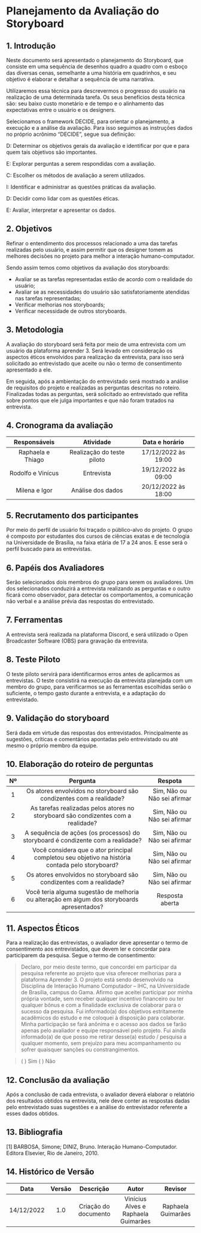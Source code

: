 # Planejamento da Avaliação do Storyboard

## 1. Introdução

Neste documento será apresentado o planejamento do  Storyboard, que consiste em uma sequência de desenhos quadro a quadro com o esboço das diversas cenas, semelhante a uma história em quadrinhos, e seu objetivo é elaborar e detalhar a sequência de uma narrativa.

Utilizaremos essa técnica para descrevermos o progresso do usuário na realização de uma determinada tarefa. Os seus benefícios desta técnica são: seu baixo custo monetário e de tempo e o alinhamento das expectativas entre o usuário e os designers.

Selecionamos o framework DECIDE, para orientar o planejamento, a execução e a análise da avaliação. Para isso seguimos as instruções dados no próprio acrônimo “DECIDE”,  segue sua definição:

D: Determinar os objetivos gerais da avaliação e identificar por que e para quem tais objetivos são importantes.

E: Explorar perguntas a serem respondidas com a avaliação.

C: Escolher os métodos de avaliação a serem utilizados.

I: Identificar e administrar as questões práticas da avaliação.

D: Decidir como lidar com as questões éticas.

E: Avaliar, interpretar e apresentar os dados.

## 2. Objetivos

Refinar o entendimento dos processos relacionado a uma das tarefas realizadas pelo usuário, e assim permitir que os designer tomem as melhores decisões no projeto para melhor a interação humano-computador.

Sendo assim temos como objetivos da avaliação dos storyboards:

- Avaliar se as tarefas representadas estão de acordo com o realidade do usuário;
- Avaliar se as necessidades do usuário são satisfatoriamente atendidas nas tarefas representadas;
- Verificar melhorias nos storyboards;
- Verificar necessidade de outros storyboards.

## 3. Metodologia

A avaliação do storyboard será feita por meio de uma entrevista com um usuário da plataforma aprender 3. Será levado em consideração os aspectos éticos envolvidos para realização da entrevista, para isso será solicitado ao entrevistado que aceite ou não o termo de consentimento apresentado a ele.

Em seguida, após a ambientação do entrevistado será mostrado a análise de requisitos do projeto e realizadas as perguntas descritas no roteiro. Finalizadas todas as perguntas, será solicitado ao entrevistado que reflita sobre pontos que ele julga importantes e que não foram tratados na entrevista.

## 4. Cronograma da avaliação

|      Responsáveis    |           Atividade        |      Data e horário       |
| :------------------: | :------------------------: | :-----------------------: |
|   Raphaela e Thiago  | Realização do teste piloto |    17/12/2022 às 19:00  |
|   Rodolfo e Vinícus  |          Entrevista        |    19/12/2022 às 09:00  |
|     Milena e Igor    |     Análise dos dados      |    20/12/2022 às 18:00  |


## 5. Recrutamento dos participantes

Por meio do perfil de usuário foi traçado o público-alvo do projeto. O grupo é composto por estudantes dos cursos de  ciências exatas e de tecnologia na Universidade de Brasília, na faixa etária de 17 a 24 anos. E esse será o perfil buscado para as entrevistas.

## 6. Papéis dos Avaliadores

Serão selecionados dois membros do grupo para serem os avaliadores. Um dos selecionados conduzirá a entrevista realizando as perguntas e o outro ficará como observador, para detectar os comportamentos, a comunicação não verbal e a análise prévia das respostas do entrevistado.

## 7. Ferramentas

A entrevista será realizada na plataforma Discord, e será utilizado o Open Broadcaster Software (OBS) para gravação da entrevista.

## 8. Teste Piloto

O teste piloto servirá para identificarmos erros antes de aplicarmos as entrevistas. O teste consistirá na execução da entrevista planejada com um membro do grupo, para verificarmos se as ferramentas escolhidas serão o suficiente, o tempo gasto durante a entrevista, e a adaptação do entrevistado.

## 9. Validação do storyboard

Será dada em virtude das respostas dos entrevistados. Principalmente as sugestões, críticas e comentários apontadas pelo entrevistado ou até mesmo o próprio membro da equipe.

## 10. Elaboração do roteiro de perguntas

|      Nº    |           Pergunta        |     Respota       |
| :------------------: | :------------------------: | :-----------------------: |
| 1 | Os atores envolvidos no storyboard são condizentes com a realidade? |    Sim, Não ou Não sei afirmar   |
| 2 | As tarefas realizadas pelos atores no storyboard são condizentes com a realidade? |    Sim, Não ou Não sei afirmar   |
| 3 | A sequência de ações (os processos) do storyboard é condizente com a realidade? |    Sim, Não ou Não sei afirmar   |
| 4 | Você considera que o ator principal completou seu objetivo na história contada pelo storyboard? |  Sim, Não ou Não sei afirmar |
| 5 | Os atores envolvidos no storyboard são condizentes com a realidade? |    Sim, Não ou Não sei afirmar   |
| 6 | Você teria alguma sugestão de melhoria ou alteração em algum dos storyboards apresentados? |  Resposta aberta  |


## 11. Aspectos Éticos

Para a realização das entrevistas, o avaliador deve apresentar o termo de consentimento aos entrevistados, que devem ler e concordar para participarem da pesquisa. Segue o termo de consentimento:
  
> Declaro, por meio deste termo, que concordei em participar da pesquisa referente ao projeto que visa oferecer melhorias para a plataforma Aprender 3. O projeto está sendo desenvolvido na Disciplina de Interação Humano Computador – IHC, na Universidade de Brasília, campus do Gama. 
>Afirmo que aceitei participar por minha própria vontade, sem receber qualquer incentivo financeiro ou ter qualquer bônus e com a finalidade exclusiva de colaborar para o sucesso da pesquisa. 
>Fui informado(a) dos objetivos estritamente acadêmicos do estudo e me coloquei à disposição para colaborar. Minha participação se fará anônima e o acesso aos dados se farão apenas pelo avaliador e equipe responsável pelo projeto.
>Fui ainda informado(a) de que posso me retirar desse(a) estudo / pesquisa a qualquer momento, sem prejuízo para meu acompanhamento ou sofrer quaisquer sanções ou constrangimentos.

>( ) Sim
>( ) Não

## 12. Conclusão da avaliação

Após a conclusão de cada entrevista, o avaliador deverá elaborar o relatório dos resultados obtidos na entrevista, nele deve conter as respostas dadas pelo entrevistado suas sugestões e a análise do entrevistador referente a esses dados obtidos.

## 13. Bibliografia

[1] BARBOSA, Simone; DINIZ, Bruno. Interação Humano-Computador. Editora Elsevier, Rio de Janeiro, 2010.

## 14. Histórico de Versão

| Data       | Versão | Descrição            | Autor             | Revisor |
|:----------:|:------:|:--------------------:|:-----------------:|:-------:|
|14/12/2022  | 1.0 | Criação do documento| Vinícius Alves e Raphaela Guimarães | Raphaela Guimarães |
